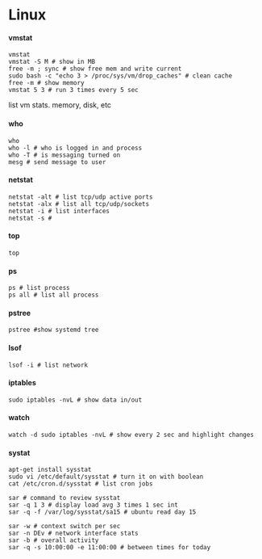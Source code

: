 # Linux

#### vmstat

```
vmstat
vmstat -S M # show in MB
free -m ; sync # show free mem and write current
sudo bash -c "echo 3 > /proc/sys/vm/drop_caches" # clean cache
free -m # show memory
vmstat 5 3 # run 3 times every 5 sec
```

list vm stats. memory, disk, etc

#### who

```
who
who -l # who is logged in and process
who -T # is messaging turned on
mesg # send message to user
```

#### netstat

```
netstat -alt # list tcp/udp active ports
netstat -alx # list all tcp/udp/sockets
netstat -i # list interfaces
netstat -s #
```

#### top

```
top
```

#### ps

```
ps # list process
ps all # list all process
```

#### pstree

```
pstree #show systemd tree
```

#### lsof

```
lsof -i # list network
```

#### iptables

```
sudo iptables -nvL # show data in/out
```

#### watch

```
watch -d sudo iptables -nvL # show every 2 sec and highlight changes
```

#### systat

```
apt-get install sysstat
sudo vi /etc/default/sysstat # turn it on with boolean
cat /etc/cron.d/sysstat # list cron jobs

sar # command to review sysstat
sar -q 1 3 # display load avg 3 times 1 sec int
sar -q -f /var/log/sysstat/sa15 # ubuntu read day 15

sar -w # context switch per sec
sar -n DEv # network interface stats
sar -b # overall activity
sar -q -s 10:00:00 -e 11:00:00 # between times for today


```



